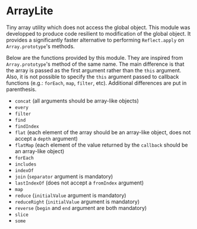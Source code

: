 # ArrayLite

Tiny array utility which does not access the global object.
This module was developped to produce code resilient to modification of the global object.
It provides a significantly faster alternative to performing `Reflect.apply` on `Array.prototype`'s methods.

Below are the functions provided by this module.
They are inspired from `Array.prototype`'s method of the same name.
The main difference is that the array is passed as the first argument rather than the `this` argument.
Also, it is not possible to specify the `this` argument passed to callback functions (e.g.: `forEach`, `map`, `filter`, etc).
Additional differences are put in parenthesis.

* `concat` (all arguments should be array-like objects)
* `every`
* `filter`
* `find`
* `findIndex`
* `flat` (each element of the array should be an array-like object, does not accept a `depth` argument)
* `flatMap` (each element of the value returned by the `callback` should be an array-like object)
* `forEach`
* `includes`
* `indexOf`
* `join` (`separator` argument is mandatory)
* `lastIndexOf` (does not accept a `fromIndex` argument)
* `map`
* `reduce` (`initialValue` argument is mandatory)
* `reduceRight` (`initialValue` argument is mandatory)
* `reverse` (`begin` and `end` argument are both mandatory)
* `slice`
* `some`
